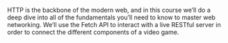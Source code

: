 HTTP is the backbone of the modern web, and in this course we’ll do a deep dive into all of the fundamentals you’ll need to know to master web networking. We’ll use the Fetch API to interact with a live RESTful server in order to connect the different components of a video game.
